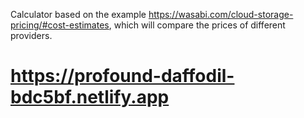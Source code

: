 Сalculator based on the example https://wasabi.com/cloud-storage-pricing/#cost-estimates, which will compare the prices of different providers.
# https://profound-daffodil-bdc5bf.netlify.app
